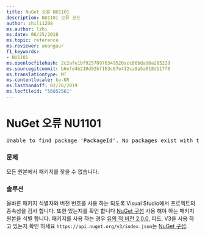```yaml
---
title: NuGet 오류 NU1101
description: NU1101 오류 코드
author: zhili1208
ms.author: lzhi
ms.date: 06/25/2018
ms.topic: reference
ms.reviewer: anangaur
f1_keywords:
- NU1101
ms.openlocfilehash: 2c2afe1bf92570976349520acc86bda90a285229
ms.sourcegitcommit: b6efd4b210d92bf163c67e412ca9a5a018d117f0
ms.translationtype: MT
ms.contentlocale: ko-KR
ms.lasthandoff: 02/26/2019
ms.locfileid: "56852561"
---
```

# <a name="nuget-error-nu1101"></a>NuGet 오류 NU1101

<pre>Unable to find package 'PackageId'. No packages exist with this id in source(s): 'sourceA', 'sourceB', 'sourceC'</pre>

### <a name="issue"></a>문제
모든 원본에서 패키지를 찾을 수 없습니다.

### <a name="solution"></a>솔루션
올바른 패키지 식별자와 버전 번호를 사용 하는 되도록 Visual Studio에서 프로젝트의 종속성을 검사 합니다. 또한 있는지를 확인 합니다 [NuGet 구성](../../consume-packages/Configuring-NuGet-Behavior.md) 사용 해야 하는 패키지 원본을 식별 합니다. 패키지를 사용 하는 경우 [유의 적 버전 2.0.0](../../reference/package-versioning.md#semantic-versioning-200), 피드, V3을 사용 하 고 있는지 확인 하세요 `https://api.nuget.org/v3/index.json`는 [NuGet 구성](../../consume-packages/Configuring-NuGet-Behavior.md).
